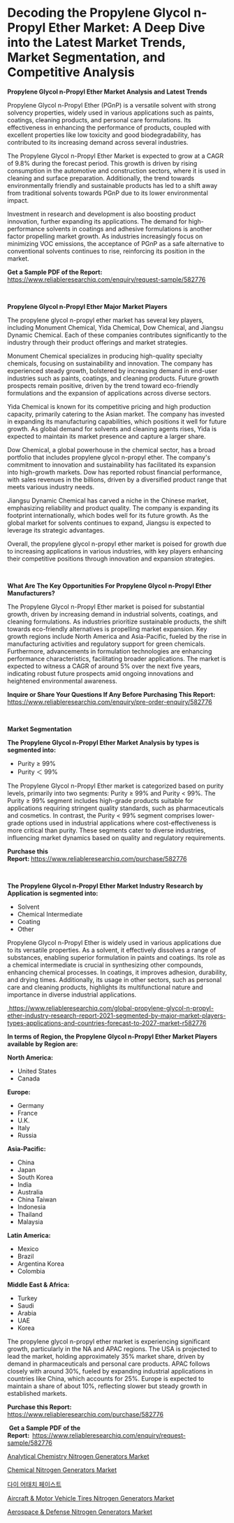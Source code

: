 <p><h1>Decoding the Propylene Glycol n-Propyl Ether Market: A Deep Dive into the Latest Market Trends, Market Segmentation, and Competitive Analysis</h1></p><p><strong>Propylene Glycol n-Propyl Ether Market Analysis and Latest Trends</strong></p>
<p><p>Propylene Glycol n-Propyl Ether (PGnP) is a versatile solvent with strong solvency properties, widely used in various applications such as paints, coatings, cleaning products, and personal care formulations. Its effectiveness in enhancing the performance of products, coupled with excellent properties like low toxicity and good biodegradability, has contributed to its increasing demand across several industries.</p><p>The Propylene Glycol n-Propyl Ether Market is expected to grow at a CAGR of 9.8% during the forecast period. This growth is driven by rising consumption in the automotive and construction sectors, where it is used in cleaning and surface preparation. Additionally, the trend towards environmentally friendly and sustainable products has led to a shift away from traditional solvents towards PGnP due to its lower environmental impact. </p><p>Investment in research and development is also boosting product innovation, further expanding its applications. The demand for high-performance solvents in coatings and adhesive formulations is another factor propelling market growth. As industries increasingly focus on minimizing VOC emissions, the acceptance of PGnP as a safe alternative to conventional solvents continues to rise, reinforcing its position in the market.</p></p>
<p><strong>Get a Sample PDF of the Report:&nbsp;</strong> <a href="https://www.reliableresearchiq.com/enquiry/request-sample/582776?utm_campaign=99&utm_medium=2&utm_source=Github&utm_content=ia&utm_term=09122024&utm_id=propylene-glycol-n-propyl-ether">https://www.reliableresearchiq.com/enquiry/request-sample/582776</a></p>
<p>&nbsp;</p>
<p><strong>Propylene Glycol n-Propyl Ether Major Market Players</strong></p>
<p><p>The propylene glycol n-propyl ether market has several key players, including Monument Chemical, Yida Chemical, Dow Chemical, and Jiangsu Dynamic Chemical. Each of these companies contributes significantly to the industry through their product offerings and market strategies.</p><p>Monument Chemical specializes in producing high-quality specialty chemicals, focusing on sustainability and innovation. The company has experienced steady growth, bolstered by increasing demand in end-user industries such as paints, coatings, and cleaning products. Future growth prospects remain positive, driven by the trend toward eco-friendly formulations and the expansion of applications across diverse sectors.</p><p>Yida Chemical is known for its competitive pricing and high production capacity, primarily catering to the Asian market. The company has invested in expanding its manufacturing capabilities, which positions it well for future growth. As global demand for solvents and cleaning agents rises, Yida is expected to maintain its market presence and capture a larger share.</p><p>Dow Chemical, a global powerhouse in the chemical sector, has a broad portfolio that includes propylene glycol n-propyl ether. The company's commitment to innovation and sustainability has facilitated its expansion into high-growth markets. Dow has reported robust financial performance, with sales revenues in the billions, driven by a diversified product range that meets various industry needs.</p><p>Jiangsu Dynamic Chemical has carved a niche in the Chinese market, emphasizing reliability and product quality. The company is expanding its footprint internationally, which bodes well for its future growth. As the global market for solvents continues to expand, Jiangsu is expected to leverage its strategic advantages.</p><p>Overall, the propylene glycol n-propyl ether market is poised for growth due to increasing applications in various industries, with key players enhancing their competitive positions through innovation and expansion strategies.</p></p>
<p>&nbsp;</p>
<p><strong>What Are The Key Opportunities For Propylene Glycol n-Propyl Ether Manufacturers?</strong></p>
<p><p>The Propylene Glycol n-Propyl Ether market is poised for substantial growth, driven by increasing demand in industrial solvents, coatings, and cleaning formulations. As industries prioritize sustainable products, the shift towards eco-friendly alternatives is propelling market expansion. Key growth regions include North America and Asia-Pacific, fueled by the rise in manufacturing activities and regulatory support for green chemicals. Furthermore, advancements in formulation technologies are enhancing performance characteristics, facilitating broader applications. The market is expected to witness a CAGR of around 5% over the next five years, indicating robust future prospects amid ongoing innovations and heightened environmental awareness.</p></p>
<p><strong>Inquire or Share Your Questions If Any Before Purchasing This Report:</strong> <a href="https://www.reliableresearchiq.com/enquiry/pre-order-enquiry/582776?utm_campaign=99&utm_medium=2&utm_source=Github&utm_content=ia&utm_term=09122024&utm_id=propylene-glycol-n-propyl-ether">https://www.reliableresearchiq.com/enquiry/pre-order-enquiry/582776</a></p>
<p>&nbsp;</p>
<p><strong>Market Segmentation</strong></p>
<p><strong>The Propylene Glycol n-Propyl Ether Market Analysis by types is segmented into:</strong></p>
<p><ul><li>Purity ≥ 99%</li><li>Purity ＜ 99%</li></ul></p>
<p><p>The Propylene Glycol n-Propyl Ether market is categorized based on purity levels, primarily into two segments: Purity ≥ 99% and Purity < 99%. The Purity ≥ 99% segment includes high-grade products suitable for applications requiring stringent quality standards, such as pharmaceuticals and cosmetics. In contrast, the Purity < 99% segment comprises lower-grade options used in industrial applications where cost-effectiveness is more critical than purity. These segments cater to diverse industries, influencing market dynamics based on quality and regulatory requirements.</p></p>
<p><strong>Purchase this Report:&nbsp;</strong><a href="https://www.reliableresearchiq.com/purchase/582776?utm_campaign=99&utm_medium=2&utm_source=Github&utm_content=ia&utm_term=09122024&utm_id=propylene-glycol-n-propyl-ether">https://www.reliableresearchiq.com/purchase/582776</a></p>
<p>&nbsp;</p>
<p><strong>The Propylene Glycol n-Propyl Ether Market Industry Research by Application is segmented into:</strong></p>
<p><ul><li>Solvent</li><li>Chemical Intermediate</li><li>Coating</li><li>Other</li></ul></p>
<p><p>Propylene Glycol n-Propyl Ether is widely used in various applications due to its versatile properties. As a solvent, it effectively dissolves a range of substances, enabling superior formulation in paints and coatings. Its role as a chemical intermediate is crucial in synthesizing other compounds, enhancing chemical processes. In coatings, it improves adhesion, durability, and drying times. Additionally, its usage in other sectors, such as personal care and cleaning products, highlights its multifunctional nature and importance in diverse industrial applications.</p></p>
<p><a href="https://www.reliableresearchiq.com/global-propylene-glycol-n-propyl-ether-industry-research-report-2021-segmented-by-major-market-players-types-applications-and-countries-forecast-to-2027-market-r582776?utm_campaign=99&utm_medium=2&utm_source=Github&utm_content=ia&utm_term=09122024&utm_id=propylene-glycol-n-propyl-ether">&nbsp;https://www.reliableresearchiq.com/global-propylene-glycol-n-propyl-ether-industry-research-report-2021-segmented-by-major-market-players-types-applications-and-countries-forecast-to-2027-market-r582776</a></p>
<p><strong>In terms of Region, the Propylene Glycol n-Propyl Ether Market Players available by Region are:</strong></p>
<p>
    <p> <strong> North America: </strong>
        <ul>
            <li>United States</li>
            <li>Canada</li>
        </ul>
        </p> 
    <p> <strong> Europe: </strong>
        <ul>
            <li>Germany</li>
            <li>France</li>
            <li>U.K.</li>
            <li>Italy</li>
            <li>Russia</li>
        </ul>
        </p> 
    <p> <strong> Asia-Pacific: </strong>
        <ul>
            <li>China</li>
            <li>Japan</li>
            <li>South Korea</li>
            <li>India</li>
            <li>Australia</li>
            <li>China Taiwan</li>
            <li>Indonesia</li>
            <li>Thailand</li>
            <li>Malaysia</li>
        </ul>
        </p> 
    <p> <strong> Latin America: </strong>
        <ul>
            <li>Mexico</li>
            <li>Brazil</li>
            <li>Argentina Korea</li>
            <li>Colombia</li>
        </ul>
        </p> 
    <p> <strong> Middle East & Africa: </strong>
        <ul>
            <li>Turkey</li>
            <li>Saudi</li>
            <li>Arabia</li>
            <li>UAE</li>
            <li>Korea</li>
        </ul>
    </p>
    </p>
<p><p>The propylene glycol n-propyl ether market is experiencing significant growth, particularly in the NA and APAC regions. The USA is projected to lead the market, holding approximately 35% market share, driven by demand in pharmaceuticals and personal care products. APAC follows closely with around 30%, fueled by expanding industrial applications in countries like China, which accounts for 25%. Europe is expected to maintain a share of about 10%, reflecting slower but steady growth in established markets.</p></p>
<p><strong>Purchase this Report: </strong><a href="https://www.reliableresearchiq.com/purchase/582776?utm_campaign=99&utm_medium=2&utm_source=Github&utm_content=ia&utm_term=09122024&utm_id=propylene-glycol-n-propyl-ether">https://www.reliableresearchiq.com/purchase/582776</a></p>
<p>&nbsp;<strong>Get a Sample PDF of the Report:&nbsp;&nbsp;</strong><a href="https://www.reliableresearchiq.com/enquiry/request-sample/582776?utm_campaign=99&utm_medium=2&utm_source=Github&utm_content=ia&utm_term=09122024&utm_id=propylene-glycol-n-propyl-ether">https://www.reliableresearchiq.com/enquiry/request-sample/582776</a></p>
<p><strong></strong></p>
<p><p><a href="https://www.linkedin.com/pulse/navigating-current-trends-analytical-chemistry-nitrogen-generators-noh2c?utm_campaign=99&utm_medium=2&utm_source=Github&utm_content=ia&utm_term=09122024&utm_id=propylene-glycol-n-propyl-ether">Analytical Chemistry Nitrogen Generators Market</a></p><p><a href="https://www.linkedin.com/pulse/the-sympatico-insight-9odme?utm_campaign=99&utm_medium=2&utm_source=Github&utm_content=ia&utm_term=09122024&utm_id=propylene-glycol-n-propyl-ether">Chemical Nitrogen Generators Market</a></p><p><a href="https://github.com/sougarounis/Market-Research-Report-List-6/blob/main/513802827430.md?utm_campaign=99&utm_medium=2&utm_source=Github&utm_content=ia&utm_term=09122024&utm_id=propylene-glycol-n-propyl-ether">다이 어태치 페이스트</a></p><p><a href="https://www.linkedin.com/pulse/aircraft-motor-vehicle-tires-nitrogen-generators-market-kpouc?utm_campaign=99&utm_medium=2&utm_source=Github&utm_content=ia&utm_term=09122024&utm_id=propylene-glycol-n-propyl-ether">Aircraft & Motor Vehicle Tires Nitrogen Generators Market</a></p><p><a href="https://www.linkedin.com/pulse/investment-potential-aerospace-defense-nitrogen-generators-mghsc?utm_campaign=99&utm_medium=2&utm_source=Github&utm_content=ia&utm_term=09122024&utm_id=propylene-glycol-n-propyl-ether">Aerospace & Defense Nitrogen Generators Market</a></p></p>